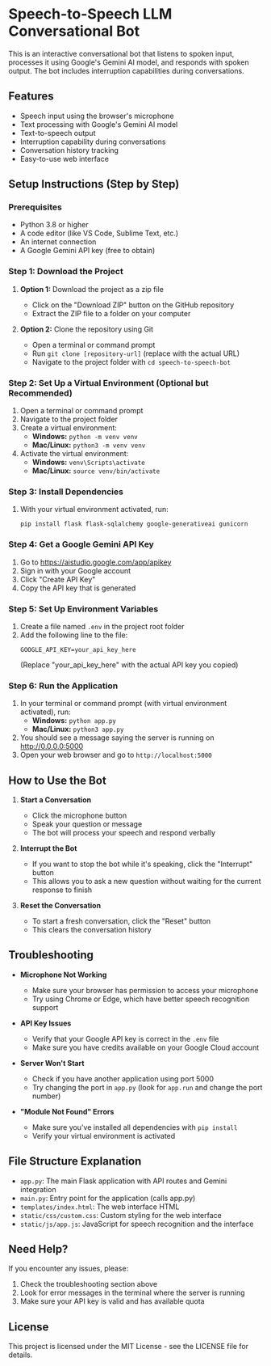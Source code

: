 # Speech-to-Speech LLM Conversational Bot

This is an interactive conversational bot that listens to spoken input, processes it using Google's Gemini AI model, and responds with spoken output. The bot includes interruption capabilities during conversations.

## Features

- Speech input using the browser's microphone
- Text processing with Google's Gemini AI model
- Text-to-speech output
- Interruption capability during conversations
- Conversation history tracking
- Easy-to-use web interface

## Setup Instructions (Step by Step)

### Prerequisites

- Python 3.8 or higher
- A code editor (like VS Code, Sublime Text, etc.)
- An internet connection
- A Google Gemini API key (free to obtain)

### Step 1: Download the Project

1. **Option 1:** Download the project as a zip file
   - Click on the "Download ZIP" button on the GitHub repository
   - Extract the ZIP file to a folder on your computer

2. **Option 2:** Clone the repository using Git
   - Open a terminal or command prompt
   - Run `git clone [repository-url]` (replace with the actual URL)
   - Navigate to the project folder with `cd speech-to-speech-bot`

### Step 2: Set Up a Virtual Environment (Optional but Recommended)

1. Open a terminal or command prompt
2. Navigate to the project folder
3. Create a virtual environment:
   - **Windows:** `python -m venv venv`
   - **Mac/Linux:** `python3 -m venv venv`
4. Activate the virtual environment:
   - **Windows:** `venv\Scripts\activate`
   - **Mac/Linux:** `source venv/bin/activate`

### Step 3: Install Dependencies

1. With your virtual environment activated, run:
   ```
   pip install flask flask-sqlalchemy google-generativeai gunicorn
   ```

### Step 4: Get a Google Gemini API Key

1. Go to https://aistudio.google.com/app/apikey
2. Sign in with your Google account
3. Click "Create API Key"
4. Copy the API key that is generated

### Step 5: Set Up Environment Variables

1. Create a file named `.env` in the project root folder
2. Add the following line to the file:
   ```
   GOOGLE_API_KEY=your_api_key_here
   ```
   (Replace "your_api_key_here" with the actual API key you copied)

### Step 6: Run the Application

1. In your terminal or command prompt (with virtual environment activated), run:
   - **Windows:** `python app.py`
   - **Mac/Linux:** `python3 app.py`
2. You should see a message saying the server is running on http://0.0.0.0:5000
3. Open your web browser and go to `http://localhost:5000`

## How to Use the Bot

1. **Start a Conversation**
   - Click the microphone button
   - Speak your question or message
   - The bot will process your speech and respond verbally

2. **Interrupt the Bot**
   - If you want to stop the bot while it's speaking, click the "Interrupt" button
   - This allows you to ask a new question without waiting for the current response to finish

3. **Reset the Conversation**
   - To start a fresh conversation, click the "Reset" button
   - This clears the conversation history

## Troubleshooting

- **Microphone Not Working**
  - Make sure your browser has permission to access your microphone
  - Try using Chrome or Edge, which have better speech recognition support

- **API Key Issues**
  - Verify that your Google API key is correct in the `.env` file
  - Make sure you have credits available on your Google Cloud account

- **Server Won't Start**
  - Check if you have another application using port 5000
  - Try changing the port in `app.py` (look for `app.run` and change the port number)

- **"Module Not Found" Errors**
  - Make sure you've installed all dependencies with `pip install`
  - Verify your virtual environment is activated

## File Structure Explanation

- `app.py`: The main Flask application with API routes and Gemini integration
- `main.py`: Entry point for the application (calls app.py)
- `templates/index.html`: The web interface HTML
- `static/css/custom.css`: Custom styling for the web interface
- `static/js/app.js`: JavaScript for speech recognition and the interface

## Need Help?

If you encounter any issues, please:
1. Check the troubleshooting section above
2. Look for error messages in the terminal where the server is running
3. Make sure your API key is valid and has available quota

## License

This project is licensed under the MIT License - see the LICENSE file for details.